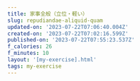 ```yaml
---
title: 家事全般（立位・軽い）
slug: repudiandae-aliquid-quam
updated-on: '2023-07-22T07:06:40.004Z'
created-on: '2023-07-22T07:02:16.599Z'
published-on: '2023-07-22T07:55:23.537Z'
f_calories: 26
f_minutes: 10
layout: '[my-exercise].html'
tags: my-exercise
---
```



